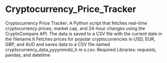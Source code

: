 # Cryptocurrency_Price_Tracker
Cryptocurrency Price Tracker:
A Python script that fetches real-time cryptocurrency prices, market cap, and 24-hour changes using the CryptoCompare API. The data is saved to a CSV file with the current date in the filename.It Fetches prices for popular cryptocurrencies in USD, EUR, GBP, and AUD and saves data to a CSV file named cryptocurrency_data_yyyymmdd_h m s.csv.
Required Libraries: requests, pandas, and datetime
